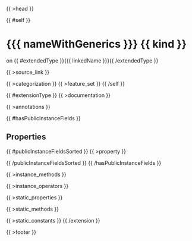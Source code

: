{{ >head }}

{{ #self }}
# {{{ nameWithGenerics }}} {{ kind }}
on {{ #extendedType }}{{{ linkedName }}}{{ /extendedType }}

{{ >source_link }}

{{ >categorization }}
{{ >feature_set }}
{{ /self }}

{{ #extensionType }}
{{ >documentation }}

{{ >annotations }}

{{ #hasPublicInstanceFields }}
## Properties

{{ #publicInstanceFieldsSorted }}
{{ >property }}

{{ /publicInstanceFieldsSorted }}
{{ /hasPublicInstanceFields }}

{{ >instance_methods }}

{{ >instance_operators }}

{{ >static_properties }}

{{ >static_methods }}

{{ >static_constants }}
{{ /extension }}

{{ >footer }}
